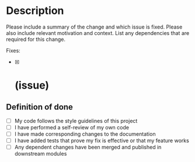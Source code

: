 <!--
Thank you good citizen for your hard work!

Please read the contributing guide before raising a pull request.
https://github.com/gritcsenko/HomeInventory/blob/main/.github/CONTRIBUTING.md
-->

# Description

Please include a summary of the change and which issue is fixed. Please also include relevant motivation and context. List any dependencies that are required for this change.

Fixes:

- [x] # (issue)

## Definition of done

- [ ] My code follows the style guidelines of this project
- [ ] I have performed a self-review of my own code
- [ ] I have made corresponding changes to the documentation
- [ ] I have added tests that prove my fix is effective or that my feature works
- [ ] Any dependent changes have been merged and published in downstream modules
